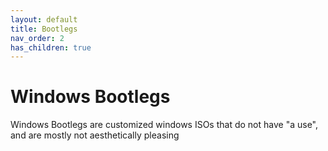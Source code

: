 ```yaml
---
layout: default
title: Bootlegs
nav_order: 2
has_children: true
---
```

# Windows Bootlegs
Windows Bootlegs are customized windows ISOs that do not have "a use", and are mostly not aesthetically pleasing
